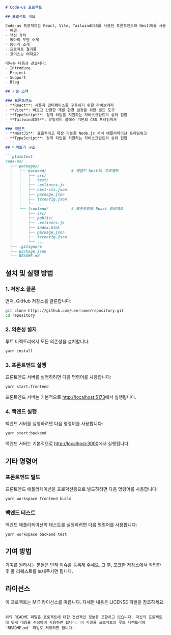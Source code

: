 ```markdown
# Code-us 프로젝트

## 프로젝트 개요

Code-us 프로젝트는 React, Vite, TailwindCSS를 사용한 프론트엔드와 NestJS를 사용한 백엔드로 구성된 동아리 홈페이지입니다. 이 프로젝트는 다음과 같은 주요 섹션으로 구성된 동아리 홈페이지를 제공합니다:
- 배경
- 핵심 가치
- 동아리 부원 소개
- 동아리 소개
- 프로젝트 결과물
- 코더스는 어때요?

메뉴는 다음과 같습니다:
- Introduce
- Project
- Support
- Blog

## 기술 스택

### 프론트엔드
- **React**: 사용자 인터페이스를 구축하기 위한 라이브러리
- **Vite**: 빠르고 간편한 개발 환경 설정을 위한 빌드 도구
- **TypeScript**: 정적 타입을 지원하는 자바스크립트의 상위 집합
- **TailwindCSS**: 유틸리티 클래스 기반의 CSS 프레임워크

### 백엔드
- **NestJS**: 효율적이고 확장 가능한 Node.js 서버 애플리케이션 프레임워크
- **TypeScript**: 정적 타입을 지원하는 자바스크립트의 상위 집합

## 디렉토리 구조

```plaintext
code-us/
  ├── packages/
  │   ├── backend/           # 백엔드 NestJS 프로젝트
  │   │   ├── src/
  │   │   ├── test/
  │   │   ├── .eslintrc.js
  │   │   ├── nest-cli.json
  │   │   ├── package.json
  │   │   ├── tsconfig.json
  │   │   └── ...
  │   └── frontend/          # 프론트엔드 React 프로젝트
  │       ├── src/
  │       ├── public/
  │       ├── .eslintrc.js
  │       ├── index.html
  │       ├── package.json
  │       ├── tsconfig.json
  │       └── ...
  ├── .gitignore
  ├── package.json
  └── README.md
```

## 설치 및 실행 방법

### 1. 저장소 클론

먼저, GitHub 저장소를 클론합니다:

```bash
git clone https://github.com/username/repository.git
cd repository
```

### 2. 의존성 설치

루트 디렉토리에서 모든 의존성을 설치합니다:

```bash
yarn install
```

### 3. 프론트엔드 실행

프론트엔드 서버를 실행하려면 다음 명령어를 사용합니다:

```bash
yarn start:frontend
```

프론트엔드 서버는 기본적으로 [http://localhost:5173](http://localhost:5173)에서 실행됩니다.

### 4. 백엔드 실행

백엔드 서버를 실행하려면 다음 명령어를 사용합니다:

```bash
yarn start:backend
```

백엔드 서버는 기본적으로 [http://localhost:3000](http://localhost:3000)에서 실행됩니다.

## 기타 명령어

### 프론트엔드 빌드

프론트엔드 애플리케이션을 프로덕션용으로 빌드하려면 다음 명령어를 사용합니다:

```bash
yarn workspace frontend build
```

### 백엔드 테스트

백엔드 애플리케이션의 테스트를 실행하려면 다음 명령어를 사용합니다:

```bash
yarn workspace backend test
```

## 기여 방법

기여를 원하시는 분들은 먼저 이슈를 등록해 주세요. 그 후, 포크한 저장소에서 작업한 후 풀 리퀘스트를 보내주시면 됩니다.

## 라이선스

이 프로젝트는 MIT 라이선스를 따릅니다. 자세한 내용은 LICENSE 파일을 참조하세요.
```

위의 README 파일은 프로젝트에 대한 전반적인 정보를 포함하고 있습니다. 자신의 프로젝트에 맞게 내용을 수정하여 사용하면 됩니다. 이 파일을 프로젝트의 루트 디렉토리에 `README.md` 파일로 저장하면 됩니다.